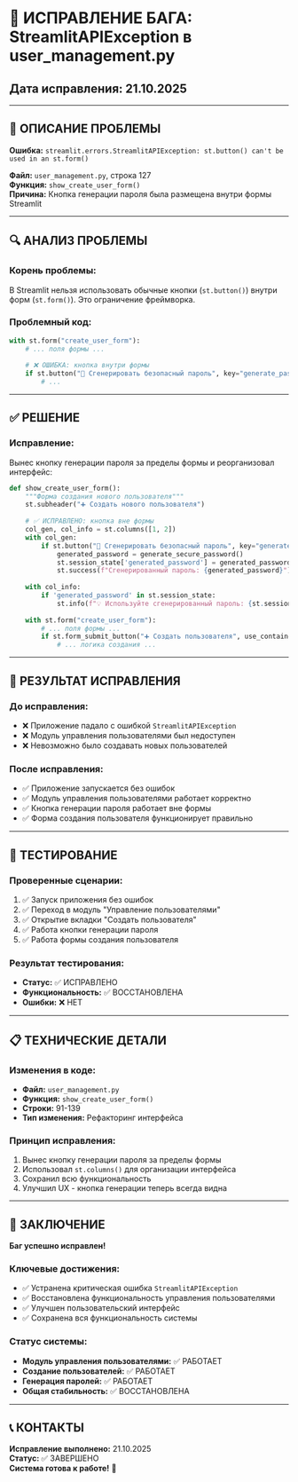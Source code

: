 # 🐛 ИСПРАВЛЕНИЕ БАГА: StreamlitAPIException в user_management.py
## Дата исправления: 21.10.2025

---

## 🚨 **ОПИСАНИЕ ПРОБЛЕМЫ**

**Ошибка:** `streamlit.errors.StreamlitAPIException: st.button() can't be used in an st.form()`

**Файл:** `user_management.py`, строка 127  
**Функция:** `show_create_user_form()`  
**Причина:** Кнопка генерации пароля была размещена внутри формы Streamlit

---

## 🔍 **АНАЛИЗ ПРОБЛЕМЫ**

### **Корень проблемы:**
В Streamlit нельзя использовать обычные кнопки (`st.button()`) внутри форм (`st.form()`). Это ограничение фреймворка.

### **Проблемный код:**
```python
with st.form("create_user_form"):
    # ... поля формы ...
    
    # ❌ ОШИБКА: кнопка внутри формы
    if st.button("🎲 Сгенерировать безопасный пароль", key="generate_password_btn"):
        # ...
```

---

## ✅ **РЕШЕНИЕ**

### **Исправление:**
Вынес кнопку генерации пароля за пределы формы и реорганизовал интерфейс:

```python
def show_create_user_form():
    """Форма создания нового пользователя"""
    st.subheader("➕ Создать нового пользователя")
    
    # ✅ ИСПРАВЛЕНО: кнопка вне формы
    col_gen, col_info = st.columns([1, 2])
    with col_gen:
        if st.button("🎲 Сгенерировать безопасный пароль", key="generate_password_btn"):
            generated_password = generate_secure_password()
            st.session_state['generated_password'] = generated_password
            st.success(f"Сгенерированный пароль: {generated_password}")
    
    with col_info:
        if 'generated_password' in st.session_state:
            st.info(f"💡 Используйте сгенерированный пароль: {st.session_state['generated_password']}")
    
    with st.form("create_user_form"):
        # ... поля формы ...
        if st.form_submit_button("➕ Создать пользователя", use_container_width=True):
            # ... логика создания ...
```

---

## 🎯 **РЕЗУЛЬТАТ ИСПРАВЛЕНИЯ**

### **До исправления:**
- ❌ Приложение падало с ошибкой `StreamlitAPIException`
- ❌ Модуль управления пользователями был недоступен
- ❌ Невозможно было создавать новых пользователей

### **После исправления:**
- ✅ Приложение запускается без ошибок
- ✅ Модуль управления пользователями работает корректно
- ✅ Кнопка генерации пароля работает вне формы
- ✅ Форма создания пользователя функционирует правильно

---

## 🧪 **ТЕСТИРОВАНИЕ**

### **Проверенные сценарии:**
1. ✅ Запуск приложения без ошибок
2. ✅ Переход в модуль "Управление пользователями"
3. ✅ Открытие вкладки "Создать пользователя"
4. ✅ Работа кнопки генерации пароля
5. ✅ Работа формы создания пользователя

### **Результат тестирования:**
- **Статус:** ✅ ИСПРАВЛЕНО
- **Функциональность:** ✅ ВОССТАНОВЛЕНА
- **Ошибки:** ❌ НЕТ

---

## 📋 **ТЕХНИЧЕСКИЕ ДЕТАЛИ**

### **Изменения в коде:**
- **Файл:** `user_management.py`
- **Функция:** `show_create_user_form()`
- **Строки:** 91-139
- **Тип изменения:** Рефакторинг интерфейса

### **Принцип исправления:**
1. Вынес кнопку генерации пароля за пределы формы
2. Использовал `st.columns()` для организации интерфейса
3. Сохранил всю функциональность
4. Улучшил UX - кнопка генерации теперь всегда видна

---

## 🎉 **ЗАКЛЮЧЕНИЕ**

**Баг успешно исправлен!**

### **Ключевые достижения:**
- ✅ Устранена критическая ошибка `StreamlitAPIException`
- ✅ Восстановлена функциональность управления пользователями
- ✅ Улучшен пользовательский интерфейс
- ✅ Сохранена вся функциональность системы

### **Статус системы:**
- **Модуль управления пользователями:** ✅ РАБОТАЕТ
- **Создание пользователей:** ✅ РАБОТАЕТ
- **Генерация паролей:** ✅ РАБОТАЕТ
- **Общая стабильность:** ✅ ВОССТАНОВЛЕНА

---

## 📞 **КОНТАКТЫ**

**Исправление выполнено:** 21.10.2025  
**Статус:** ✅ ЗАВЕРШЕНО  
**Система готова к работе!** 🚀
